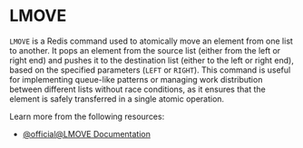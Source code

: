 # LMOVE

`LMOVE` is a Redis command used to atomically move an element from one list to another. It pops an element from the source list (either from the left or right end) and pushes it to the destination list (either to the left or right end), based on the specified parameters (`LEFT` or `RIGHT`). This command is useful for implementing queue-like patterns or managing work distribution between different lists without race conditions, as it ensures that the element is safely transferred in a single atomic operation.

Learn more from the following resources:

- [@official@LMOVE Documentation](https://redis.io/docs/latest/commands/lmove/)
